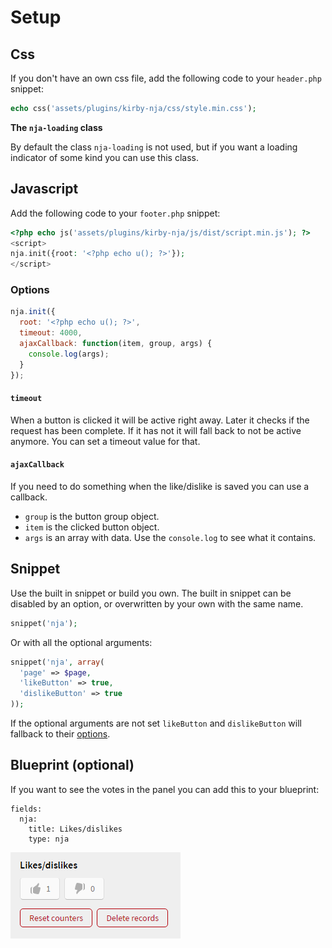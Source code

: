 # Setup

## Css

If you don't have an own css file, add the following code to your `header.php` snippet:

```php
echo css('assets/plugins/kirby-nja/css/style.min.css');
```

**The `nja-loading` class**

By default the class `nja-loading` is not used, but if you want a loading indicator of some kind you can use this class.

## Javascript

Add the following code to your `footer.php` snippet:

```php
<?php echo js('assets/plugins/kirby-nja/js/dist/script.min.js'); ?>
<script>
nja.init({root: '<?php echo u(); ?>'});
</script>
```

### Options

```js
nja.init({
  root: '<?php echo u(); ?>',
  timeout: 4000,
  ajaxCallback: function(item, group, args) {
    console.log(args);
  }
});
```

#### `timeout`

When a button is clicked it will be active right away. Later it checks if the request has been complete. If it has not it will fall back to not be active anymore. You can set a timeout value for that.

#### `ajaxCallback`

If you need to do something when the like/dislike is saved you can use a callback.

- `group` is the button group object.
- `item` is the clicked button object.
- `args` is an array with data. Use the `console.log` to see what it contains.

## Snippet

Use the built in snippet or build you own. The built in snippet can be disabled by an option, or overwritten by your own with the same name.

```php
snippet('nja');
```

Or with all the optional arguments:

```php
snippet('nja', array(
  'page' => $page,
  'likeButton' => true,
  'dislikeButton' => true
));
```

If the optional arguments are not set `likeButton` and `dislikeButton` will fallback to their [options](docs/options.md).

## Blueprint (optional)

If you want to see the votes in the panel you can add this to your blueprint:

```text
fields:
  nja:
    title: Likes/dislikes
    type: nja
```

![](field.png)